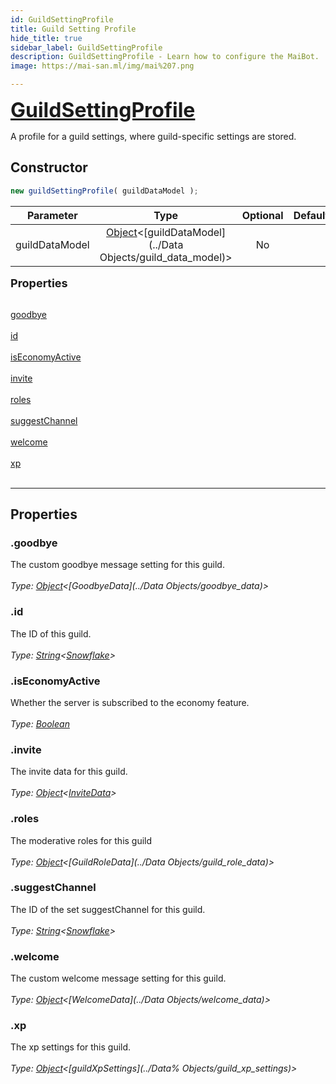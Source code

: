 ```yaml
---
id: GuildSettingProfile
title: Guild Setting Profile
hide_title: true
sidebar_label: GuildSettingProfile
description: GuildSettingProfile - Learn how to configure the MaiBot.
image: https://mai-san.ml/img/mai%207.png

---
```



<b> <font size='6'> <a href='https://github.com/maisans-maid/Mai/tree/master/struct/GuildSettingProfile.js'> GuildSettingProfile </a> </font> </b>

A profile for a guild settings, where guild-specific settings are stored.

## Constructor

```js
new guildSettingProfile( guildDataModel );
```
| Parameter | Type | Optional | Default | Description |
|:-:|:-:|:-:|:-:|:-:|
|guildDataModel| [Object](https://developer.mozilla.org/en-US/docs/Web/JavaScript/Reference/Global_Objects/Object)<[guildDataModel](../Data Objects/guild_data_model)>| No |  | The guild data to register |

<font size='4'><b>Properties</b></font><br></br>

[goodbye](#goodbye) <br></br>
[id](#id) <br></br>
[isEconomyActive](#isEconomyActive) <br></br>
[invite](#invite) <br></br>
[roles](#roles) <br></br>
[suggestChannel](#suggestChannel) <br></br>
[welcome](#welcome) <br></br>
[xp](#xp) <br></br>
***

## Properties

### .goodbye
The custom goodbye message setting for this guild.<br></br>
*Type: [Object](https://developer.mozilla.org/en-US/docs/Web/JavaScript/Reference/Global_Objects/Object)<[GoodbyeData](../Data Objects/goodbye_data)>*

### .id
The ID of this guild.<br></br>
*Type: [String](https://developer.mozilla.org/en-US/docs/Web/JavaScript/Reference/Global_Objects/String)<[Snowflake](https://discord.js.org/#/docs/main/stable/typedef/Snowflake )>*

### .isEconomyActive
Whether the server is subscribed to the economy feature.<br></br>
*Type: [Boolean](https://developer.mozilla.org/en-US/docs/Web/JavaScript/Reference/Global_Objects/Boolean)*

### .invite
The invite data for this guild.<br></br>
*Type: [Object](https://developer.mozilla.org/en-US/docs/Web/JavaScript/Reference/Global_Objects/Object)<[InviteData](#)>*

### .roles
The moderative roles for this guild <br></br>
*Type: [Object](https://developer.mozilla.org/en-US/docs/Web/JavaScript/Reference/Global_Objects/Object)<[GuildRoleData](../Data Objects/guild_role_data)>*

### .suggestChannel
The ID of the set suggestChannel for this guild. <br></br>
*Type: [String](https://developer.mozilla.org/en-US/docs/Web/JavaScript/Reference/Global_Objects/String)<[Snowflake](https://discord.js.org/#/docs/main/stable/typedef/Snowflake )>*

### .welcome
The custom welcome message setting for this guild.<br></br>
*Type: [Object](https://developer.mozilla.org/en-US/docs/Web/JavaScript/Reference/Global_Objects/Object)<[WelcomeData](../Data Objects/welcome_data)>*

### .xp
The xp settings for this guild. <br></br>
*Type: [Object](https://developer.mozilla.org/en-US/docs/Web/JavaScript/Reference/Global_Objects/Object)<[guildXpSettings](../Data%
Objects/guild_xp_settings)>*

